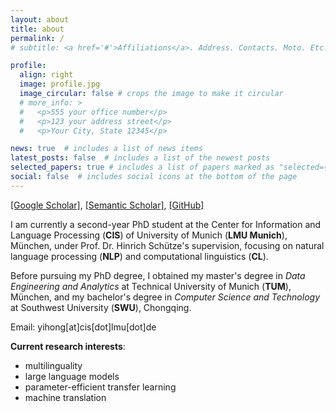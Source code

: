 ```yaml
---
layout: about
title: about
permalink: /
# subtitle: <a href='#'>Affiliations</a>. Address. Contacts. Moto. Etc.

profile:
  align: right
  image: profile.jpg
  image_circular: false # crops the image to make it circular
  # more_info: >
  #   <p>555 your office number</p>
  #   <p>123 your address street</p>
  #   <p>Your City, State 12345</p>

news: true  # includes a list of news items
latest_posts: false  # includes a list of the newest posts
selected_papers: true # includes a list of papers marked as "selected={true}"
social: false  # includes social icons at the bottom of the page
---
```


[[Google Scholar]](https://scholar.google.com/citations?user=VjJUa5cAAAAJ&hl=en), [[Semantic Scholar]](https://www.semanticscholar.org/author/Yihong-Liu/2107995084), [[GitHub]](https://github.com/yihongL1U)  
  
  
I am currently a second-year PhD student at the Center for Information and Language Processing (**CIS**) of University of Munich (**LMU Munich**), München, under Prof. Dr. Hinrich Schütze's supervision, focusing on natural language processing (**NLP**) and computational linguistics (**CL**).  

Before pursuing my PhD degree, I obtained my master's degree in *Data Engineering and Analytics* at Technical University of Munich (**TUM**), München, and my bachelor's degree in *Computer Science and Technology* at Southwest University (**SWU**), Chongqing.  

Email: yihong\[at\]cis\[dot\]lmu\[dot\]de  


**Current research interests**:  
- multilinguality
- large language models
- parameter-efficient transfer learning
- machine translation 

<!-- Write your biography here. Tell the world about yourself. Link to your favorite [subreddit](http://reddit.com). You can put a picture in, too. The code is already in, just name your picture `prof_pic.jpg` and put it in the `img/` folder.

Put your address / P.O. box / other info right below your picture. You can also disable any of these elements by editing `profile` property of the YAML header of your `_pages/about.md`. Edit `_bibliography/papers.bib` and Jekyll will render your [publications page](/al-folio/publications/) automatically.

Link to your social media connections, too. This theme is set up to use [Font Awesome icons](http://fortawesome.github.io/Font-Awesome/) and [Academicons](https://jpswalsh.github.io/academicons/), like the ones below. Add your Facebook, Twitter, LinkedIn, Google Scholar, or just disable all of them. -->

